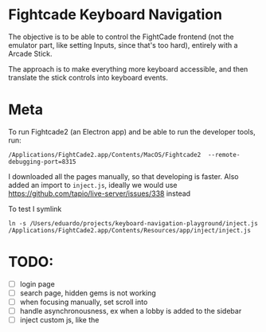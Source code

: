 # Fightcade Keyboard Navigation

The objective is to be able to control the FightCade frontend (not the emulator part,
like setting Inputs, since that's too hard),
entirely with a Arcade Stick.

The approach is to make everything more keyboard accessible, and then translate the stick
controls into keyboard events.

# Meta
To run Fightcade2 (an Electron app) and be able to run the developer tools, run:
```
/Applications/FightCade2.app/Contents/MacOS/Fightcade2  --remote-debugging-port=8315
```

I downloaded all the pages manually, so that developing is faster.
Also added an import to `inject.js`, ideally we would use https://github.com/tapio/live-server/issues/338 instead

To test I symlink
```
ln -s /Users/eduardo/projects/keyboard-navigation-playground/inject.js /Applications/FightCade2.app/Contents/Resources/app/inject/inject.js
```


# TODO:
- [ ] login page
- [ ] search page, hidden gems is not working
- [ ] when focusing manually, set scroll into
- [ ] handle asynchronousness, ex when a lobby is added to the sidebar
- [ ] inject custom js, like the <script src="inject.js"/> in dev mode
- [ ] handle stick (axis) https://developer.mozilla.org/en-US/docs/Web/API/Gamepad/axes
- [x] use flexbox instead of grid? .wrapper: { display: flex, flexwrap }, children: { flex: 1 0 6rem; }
- [x] add bundling
- [ ] reduce number of event listeners, ideally one per category?
- [ ] handle mix and matching keyboard focus and hover
- [ ] make circular list take an element, not an index
- [ ] focus on join first
- [ ] upon joining, also enter lobby
- [ ] in search there's a bug where multiple items may ge tfocus
- [ ] make outside links unclickable, or give a warning
- [ ] upon clicking "JOIN" | "FAV", bring focus back
- [ ] pressing escape should go to next tabbable parent?
- [X] prepare a teardown, so that dynamic movement works
- [ ] TESTS: if upon changing the dom (to trigger delete an item), it still works
- [ ] DEV: add an easy way to kill an item (to trigger a DOM reload)
- [ ] create a custom select, since we cant trigger it manually :(
- [ ] bug: sometimes pagination gets two items with tabindex == 0
- [ ] BUG: welcome page stops working after doing a search :\
- [ ] do tab roving for the filters, clear them and default to input when they are collapsed
- [ ] implement escape
- [ ] I had to export controller.js manually, ideally the bundler should be able to handle it
- [ ] support left analog
- [ ] support hold button
- [ ] in search welcome page, allow navigating with arrowkeys instead of tab
- [ ] add arrow to filter select
- [ ] react to spacebar in select filter
- [ ] disable all external links
- [ ] user button not working when clicked
- [ ] support navigating with only arrow keys
- [ ] outline of joined lobby on sidebar is not clear
- [ ] upon clicking the search icon, it should clear the filters?

# Pages

- Search
- Search Result
- All Games -> open when you search for an empty string
- Lobby


# Recipees

## Debugging the application on deck

1. Create a Fightcade_debug.desktop
```
!/usr/bin/env xdg-open
[Desktop Entry]
Version=1.0
Type=Application
Terminal=false
Exec=/home/deck/Documents/Fightcade/Fightcade2.sh --remote-debugging-port=8315
Name=Fightcade Debug
Comment=Fightcade
Categories=Game;Emulator;ArcadeGame
Icon=/home/deck/Documents/Fightcade/fc2-electron/resources/app/icon.png
~
```

2. Open desktop mode, open fightcade_bebug

3. Make a ssh tunnel (from your pc)

```
ssh -L 8315:localhost:8315 deck@steamdeck
```

4. Open `http://localhost:8315` in chrome
